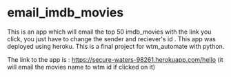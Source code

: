 # email_imdb_movies

This is an app which will email the top 50 imdb_movies with the link you click, you just have to change the sender and reciever's id . 
This app was deployed using heroku. 
This is a final project for wtm_automate with python.

The link to the app is : https://secure-waters-98261.herokuapp.com/hello (it will email the movies name to wtm id if clicked on it)
